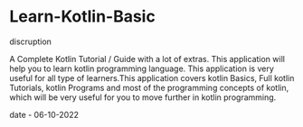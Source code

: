 # Learn-Kotlin-Basic

discruption

A Complete Kotlin Tutorial / Guide with a lot of extras.
This application will help you to learn kotlin programming language. This application is very useful for all type of learners.This application covers kotlin Basics, Full kotlin Tutorials, kotlin Programs and most of the programming concepts of kotlin, which will be very useful for you to move further in kotlin programming.


date - 06-10-2022
